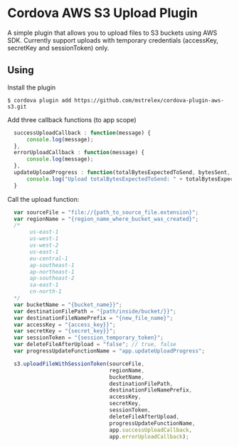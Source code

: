 # Cordova AWS S3 Upload Plugin

A simple plugin that allows you to upload files to S3 buckets using AWS SDK.
Currently support uploads with temporary credentials (accessKey, secretKey and sessionToken) only.

## Using
Install the plugin

    $ cordova plugin add https://github.com/mstrelex/cordova-plugin-aws-s3.git

Add three callback functions (to app scope)

```js
  successUploadCallback : function(message) {
      console.log(message);
  },
  errorUploadCallback : function(message) {
      console.log(message);
  },
  updateUploadProgress : function(totalBytesExpectedToSend, bytesSent, totalBytesSent, uploadedPercent) {
      console.log("Upload totalBytesExpectedToSend: " + totalBytesExpectedToSend + " bytes sent: " + bytesSent + ", totalBytesSent: " + totalBytesSent + ", completed: " + uploadedPercent);
  }
```

Call the upload function:

```js
  var sourceFile = "file://{path_to_source_file.extension}";
  var regionName = "{region_name_where_bucket_was_created}";
  /*
       us-east-1
       us-west-1
       us-west-2
       us-east-1
       eu-central-1
       ap-southeast-1
       ap-northeast-1
       ap-southeast-2
       sa-east-1
       cn-north-1
  */
  var bucketName = "{bucket_name}}";
  var destinationFilePath = "{path/inside/bucket/}}";
  var destinationFileNamePrefix = "{new_file_name}";
  var accessKey = "{access_key}}";
  var secretKey = "{secret_key}}";
  var sessionToken = "{session_temporary_token}";
  var deleteFileAfterUpload = "false"; // true, false
  var progressUpdateFunctionName = "app.updateUploadProgress";

  s3.uploadFileWithSessionToken(sourceFile,
                                regionName,
                                bucketName,
                                destinationFilePath,
                                destinationFileNamePrefix,
                                accessKey,
                                secretKey,
                                sessionToken,
                                deleteFileAfterUpload,
                                progressUpdateFunctionName,
                                app.successUploadCallback,
                                app.errorUploadCallback);
```

